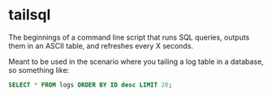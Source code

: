 # tailsql

The beginnings of a command line script that runs SQL queries,
outputs them in an ASCII table, and refreshes every X seconds.

Meant to be used in the scenario where you tailing a log table
in a database, so something like:

```sql
SELECT * FROM logs ORDER BY ID desc LIMIT 20;
```


